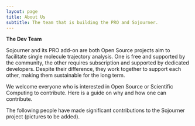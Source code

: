 ```yaml
---
layout: page
title: About Us
subtitle: The team that is building the PRO and Sojourner. 
---
```




**The Dev Team**

Sojourner and its PRO add-on are both Open Source projects aim to facilitate single molecule trajectory analysis. One is free and supported by the community, the other requires subscription and supported by dedicated developers. Despite their difference, they work together to support each other, making them sustainable for the long term.   

We welcome everyone who is interested in Open Source or Scientific Computing to contribute. Here is a guide on why and how one can contribute. 

[Here]: https://opensource.guide/how-to-contribute/	"open source guide"



The following people have made significant contributions to the Sojourner project (pictures to be added). 

[Sheng]: https://github.com/sheng-liu	"sheng-liu"
[Sun]: https://github.com/snjy9182	"snjy9182"
[Xiaona]: https://github.com/ShannonTown	"ShannonTown"
[Yungsoo]: https://github.com/ysung6	"ysung6"

